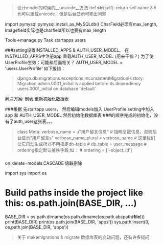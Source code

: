 >设计model的时候的__unicode__方法
def __str__(self):
    return self.name
   3.6也可以重载unicode，但是后台显示可能出问题

import pymysql
pymysql.install_as_MySQLdb()
CharField必须有max_length, Imagefield实际也是charfield所以也要有max_length

Tools->manage.py Task
startapps users

###setting设置INSTALLED_APPS & AUTH_USER_MODEL。
在INSTALLED_APPS中注册app
重载AUTH_USER_MODEL (用来干嘛？) 为了使UserProfile生效：可能和后面相关？
AUTH_USER_MODEL = 'users.UserProfile'
如下报错：
>django.db.migrations.exceptions.InconsistentMigrationHistory: Migration
admin.0001_initial is applied before its dependency users.0001_initial on
database 'default'

解决方案: 删表.重新初始化数据表

###根据
先startapp users，
然后编辑models加入 UserProfile
setting中加入app 和 AUTH_USER_MODEL
然后初始化数据库表
###的顺序完成的初始化，没有了auth_user这张表。。。

>    class Meta:
        verbose_name = u"用户留言信息"
         # 指明复数信息，否则后台显示"用户留言s"
        verbose_name_plural = verbose_name
         # 这里我们让它自动生成所以不用指定db-table
        # db_table = user_message
         # ordering指定默认排序字段,如：
        # ordering = ['-object_id']
###

 on_delete=models.CASCADE 级联删除
 
 import sys
import os

# Build paths inside the project like this: os.path.join(BASE_DIR, ...)
BASE_DIR = os.path.dirname(os.path.dirname(os.path.abspath(__file__)))
print(BASE_DIR)
print(os.path.join(BASE_DIR, 'apps'))
sys.path.insert(0, os.path.join(BASE_DIR, 'apps'))
>关于 makemigrations & migrate 数据库表的变动问题，还有许多疑问